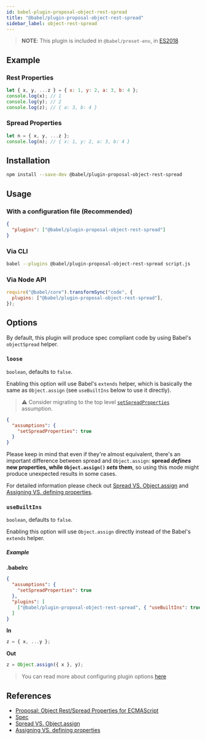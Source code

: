 ```yaml
---
id: babel-plugin-proposal-object-rest-spread
title: "@babel/plugin-proposal-object-rest-spread"
sidebar_label: object-rest-spread
---
```


> **NOTE**: This plugin is included in `@babel/preset-env`, in [ES2018](https://github.com/tc39/proposals/blob/master/finished-proposals.md)

## Example

### Rest Properties

```js title="JavaScript"
let { x, y, ...z } = { x: 1, y: 2, a: 3, b: 4 };
console.log(x); // 1
console.log(y); // 2
console.log(z); // { a: 3, b: 4 }
```

### Spread Properties

```js title="JavaScript"
let n = { x, y, ...z };
console.log(n); // { x: 1, y: 2, a: 3, b: 4 }
```

## Installation

```sh title="Shell"
npm install --save-dev @babel/plugin-proposal-object-rest-spread
```

## Usage

### With a configuration file (Recommended)

```json title="babel.config.json"
{
  "plugins": ["@babel/plugin-proposal-object-rest-spread"]
}
```

### Via CLI

```sh title="Shell"
babel --plugins @babel/plugin-proposal-object-rest-spread script.js
```

### Via Node API

```js title="JavaScript"
require("@babel/core").transformSync("code", {
  plugins: ["@babel/plugin-proposal-object-rest-spread"],
});
```

## Options

By default, this plugin will produce spec compliant code by using Babel's `objectSpread` helper.

### `loose`

`boolean`, defaults to `false`.

Enabling this option will use Babel's `extends` helper, which is basically the same as `Object.assign` (see `useBuiltIns` below to use it directly).

> ⚠️ Consider migrating to the top level [`setSpreadProperties`](assumptions.md#setspreadproperties) assumption.

```json title="babel.config.json"
{
  "assumptions": {
    "setSpreadProperties": true
  }
}
```

Please keep in mind that even if they're almost equivalent, there's an important difference between spread and `Object.assign`: **spread _defines_ new properties, while `Object.assign()` _sets_ them**, so using this mode might produce unexpected results in some cases.

For detailed information please check out [Spread VS. Object.assign](http://2ality.com/2016/10/rest-spread-properties.html#spreading-objects-versus-objectassign) and [Assigning VS. defining properties](http://exploringjs.com/es6/ch_oop-besides-classes.html#sec_assigning-vs-defining-properties).

### `useBuiltIns`

`boolean`, defaults to `false`.

Enabling this option will use `Object.assign` directly instead of the Babel's `extends` helper.

##### Example

**.babelrc**

```json title="JSON"
{
  "assumptions": {
    "setSpreadProperties": true
  },
  "plugins": [
    ["@babel/plugin-proposal-object-rest-spread", { "useBuiltIns": true }]
  ]
}
```

**In**

```js title="JavaScript"
z = { x, ...y };
```

**Out**

```js title="JavaScript"
z = Object.assign({ x }, y);
```

> You can read more about configuring plugin options [here](https://babeljs.io/docs/en/plugins#plugin-options)

## References

- [Proposal: Object Rest/Spread Properties for ECMAScript](https://github.com/tc39/proposal-object-rest-spread)
- [Spec](https://tc39.github.io/proposal-object-rest-spread/)
- [Spread VS. Object.assign](http://2ality.com/2016/10/rest-spread-properties.html#spreading-objects-versus-objectassign)
- [Assigning VS. defining properties](http://exploringjs.com/es6/ch_oop-besides-classes.html#sec_assigning-vs-defining-properties)
